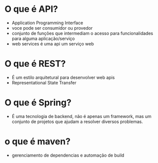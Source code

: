 # O que é API?
- Application Programming Interface
- voce pode ser consumidor ou provedor
- conjunto de funções que intermediam o acesso para funcionalidades para alguma aplicação/serviço
- web services é uma api um serviço web

# O que é REST?
- É um estilo arquitetural para desenvolver web apis
- Representational State Transfer

# O que é Spring?
- É uma tecnologia de backend, não é apenas um framework, mas um conjunto de projetos que ajudam a resolver diversos problemas.

# o que é maven?
- gerenciamento de dependencias e automação de build